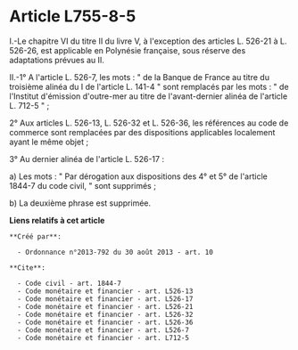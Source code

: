 # Article L755-8-5

I.-Le chapitre VI du titre II du livre V, à l'exception des articles L. 526-21 à L. 526-26, est applicable en Polynésie
française, sous réserve des adaptations prévues au II. 

II.-1° A l'article L. 526-7, les mots : " de la Banque de France au titre du troisième alinéa du I de l'article L. 141-4 "
sont remplacés par les mots : " de l'Institut d'émission d'outre-mer au titre de l'avant-dernier alinéa de l'article L. 712-5
" ; 

2° Aux articles L. 526-13, L. 526-32 et L. 526-36, les références au code de commerce sont remplacées par des dispositions
applicables localement ayant le même objet ; 

3° Au dernier alinéa de l'article L. 526-17 : 

a) Les mots : " Par dérogation aux dispositions des 4° et 5° de l'article 1844-7 du code civil, " sont supprimés ; 

b) La deuxième phrase est supprimée.

**Liens relatifs à cet article**

	**Créé par**:

	  - Ordonnance n°2013-792 du 30 août 2013 - art. 10

	**Cite**:

	  - Code civil - art. 1844-7
	  - Code monétaire et financier - art. L526-13
	  - Code monétaire et financier - art. L526-17
	  - Code monétaire et financier - art. L526-21
	  - Code monétaire et financier - art. L526-32
	  - Code monétaire et financier - art. L526-36
	  - Code monétaire et financier - art. L526-7
	  - Code monétaire et financier - art. L712-5
